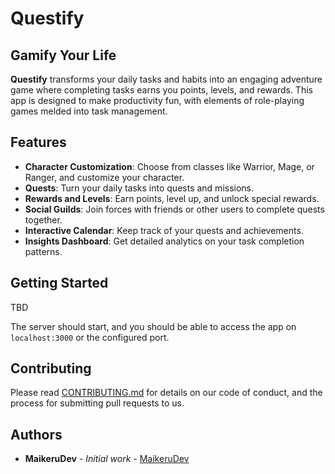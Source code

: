 # Questify

## Gamify Your Life

**Questify** transforms your daily tasks and habits into an engaging adventure game where completing tasks earns you points, levels, and rewards. This app is designed to make productivity fun, with elements of role-playing games melded into task management.

## Features

- **Character Customization**: Choose from classes like Warrior, Mage, or Ranger, and customize your character.
- **Quests**: Turn your daily tasks into quests and missions.
- **Rewards and Levels**: Earn points, level up, and unlock special rewards.
- **Social Guilds**: Join forces with friends or other users to complete quests together.
- **Interactive Calendar**: Keep track of your quests and achievements.
- **Insights Dashboard**: Get detailed analytics on your task completion patterns.

## Getting Started

TBD


The server should start, and you should be able to access the app on `localhost:3000` or the configured port.

## Contributing

Please read [CONTRIBUTING.md](https://github.com/yourusername/questify/blob/master/CONTRIBUTING.md) for details on our code of conduct, and the process for submitting pull requests to us.

## Authors

- **MaikeruDev** - *Initial work* - [MaikeruDev](https://github.com/MaikeruDev)
